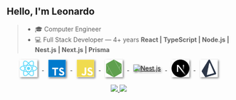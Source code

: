 ## Hello, I'm Leonardo

> - 🎓 Computer Engineer
> - 💻 Full Stack Developer — 4+ years **React | TypeScript | Node.js | Nest.js | Next.js | Prisma**

<div align="center">
  <a href="https://github.com/mayoral-leonardo">
    <img align="center" alt="React" height="40" width="40" src="https://raw.githubusercontent.com/devicons/devicon/master/icons/react/react-original.svg" style="margin: 0 10px; filter: drop-shadow(2px 2px 2px gray); transition: transform 0.3s;">
    <img align="center" alt="TypeScript" height="40" width="40" src="https://raw.githubusercontent.com/devicons/devicon/master/icons/typescript/typescript-plain.svg" style="margin: 0 10px; filter: drop-shadow(2px 2px 2px gray); transition: transform 0.3s;">
    <img align="center" alt="JavaScript" height="40" width="40" src="https://raw.githubusercontent.com/devicons/devicon/master/icons/javascript/javascript-plain.svg" style="margin: 0 10px; filter: drop-shadow(2px 2px 2px gray); transition: transform 0.3s;">
    <img align="center" alt="Node.js" height="40" width="40" src="https://raw.githubusercontent.com/devicons/devicon/master/icons/nodejs/nodejs-plain.svg" style="margin: 0 10px; filter: drop-shadow(2px 2px 2px gray); transition: transform 0.3s;">
    <img align="center" alt="Nest.js" height="40" width="40" src="https://raw.githubusercontent.com/techicons/devicons/master/icons/nestjs/nestjs-original.svg" style="margin: 0 10px; filter: drop-shadow(2px 2px 2px gray); transition: transform 0.3s;">
    <img align="center" alt="Next.js" height="40" width="40" src="https://raw.githubusercontent.com/devicons/devicon/master/icons/nextjs/nextjs-original.svg" style="margin: 0 10px; filter: drop-shadow(2px 2px 2px gray); transition: transform 0.3s;">
    <img align="center" alt="Prisma" height="40" width="40" src="https://raw.githubusercontent.com/devicons/devicon/master/icons/prisma/prisma-original.svg" style="margin: 0 10px; filter: drop-shadow(2px 2px 2px gray); transition: transform 0.3s;">
  </a>
</div>

<div align="center"> 
  <br>
  <a href="mailto:mayoral.leonardo99@gmail.com">
    <img src="https://img.shields.io/badge/Gmail-D14836?style=for-the-badge&logo=gmail&logoColor=white">
  </a>
  <a href="https://www.linkedin.com/in/leonardo-mayoral-734415176/" target="_blank">
    <img src="https://img.shields.io/badge/-LinkedIn-%230077B5?style=for-the-badge&logo=linkedin&logoColor=white">
  </a> 
</div>
